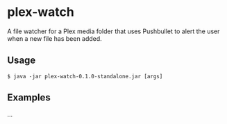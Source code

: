# plex-watch

A file watcher for a Plex media folder that uses Pushbullet to alert the user
when a new file has been added.

## Usage

    $ java -jar plex-watch-0.1.0-standalone.jar [args]

## Examples

...
